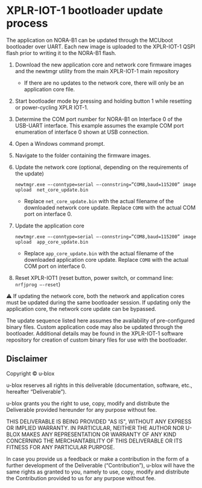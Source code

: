 # XPLR-IOT-1 bootloader update process

The application on NORA-B1 can be updated through the MCUboot bootloader over UART. Each new image is uploaded to the XPLR-IOT-1 QSPI flash prior to writing it to the NORA-B1 flash. 

1. Download the new application core and network core firmware images and the newtmgr utility from the main XPLR-IOT-1 main repository
    * If there are no updates to the network core, there will only be an application core file.
2. Start bootloader mode by pressing and holding button 1 while resetting or power-cycling XPLR IOT-1.
3. Determine the COM port number for NORA-B1 on Interface 0 of the USB-UART interface. This example assumes the example COM port enumeration of interface 0 shown at USB connection.
4. Open a Windows command prompt.
5. Navigate to the folder containing the firmware images.
6. Update the network core (optional, depending on the requirements of the update)

    `newtmgr.exe –-conntype=serial –-connstring=”COM8,baud=115200” image upload  net_core_update.bin`

    * Replace `net_core_update.bin` with the actual filename of the downloaded network core update. Replace `COM8` with the actual COM port on interface 0.

7. Update the application core

    `newtmgr.exe –-conntype=serial –-connstring=”COM8,baud=115200” image upload  app_core_update.bin`

    * Replace `app_core_update.bin` with the actual filename of the downloaded application core update. Replace `COM8` with the actual COM port on interface 0.
8. Reset XPLR-IOT1 (reset button, power switch, or command line: `nrfjprog –-reset`)

⚠	If updating the network core, both the network and application cores must be updated during the same bootloader session. If updating only the application core, the network core update can be bypassed.

The update sequence listed here assumes the availability of pre-configured binary files. Custom application code may also be updated through the bootloader. Additional details may be found in the XPLR-IOT-1 software repository for creation of custom binary files for use with the bootloader.

## Disclaimer
Copyright &copy; u-blox 

u-blox reserves all rights in this deliverable (documentation, software, etc.,
hereafter “Deliverable”). 

u-blox grants you the right to use, copy, modify and distribute the
Deliverable provided hereunder for any purpose without fee.

THIS DELIVERABLE IS BEING PROVIDED "AS IS", WITHOUT ANY EXPRESS OR IMPLIED
WARRANTY. IN PARTICULAR, NEITHER THE AUTHOR NOR U-BLOX MAKES ANY
REPRESENTATION OR WARRANTY OF ANY KIND CONCERNING THE MERCHANTABILITY OF THIS
DELIVERABLE OR ITS FITNESS FOR ANY PARTICULAR PURPOSE.

In case you provide us a feedback or make a contribution in the form of a
further development of the Deliverable (“Contribution”), u-blox will have the
same rights as granted to you, namely to use, copy, modify and distribute the
Contribution provided to us for any purpose without fee.

